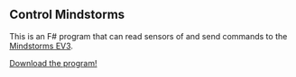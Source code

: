 ## Control Mindstorms

This is an F# program that can read sensors of and send commands to the [Mindstorms EV3](https://en.wikipedia.org/wiki/Lego_Mindstorms_EV3).

[Download the program!](https://broxp.lima-city.de/bin/mindstorms.jpg)